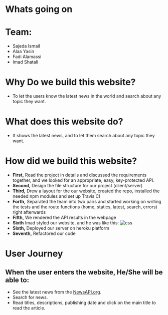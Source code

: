 # Whats going on

# Team:
 - Sajeda Ismail
 - Alaa Yasin
 - Fadi Alamassi
 - Imad Shatali

 # Why Do we build this website?
- To let the users know the latest news in the world and search about any topic they want.

# What does this website do?
- It shows the latest news, and to let them search about any topic they want.

# How did we build this website?

- **First,** Read the project in details and discussed the requirements
 together, and we looked for an appropriate, easy, key-protected API.
- **Second,** Design the file structure for our project (client/server)
- **Third,** Drew a layout for the our website, created the repo, installed the needed npm modules and set up Travis CI
- **Forth,** Separated the team into two pairs and started working on writing the tests and the route functions (home, statics, latest, search, errors) right afterwards
- **Fifth,** We rendered the API results in the webpage
- **Sixth** Imad styled our website, and he was like this:
![css](https://i.imgur.com/m2kL6ar.gif)
- **Sixth,** Deployed our server on heroku platform
- **Seventh,** Refactored our code


# User Journey
## When the user enters the website, He/She will be able to:
- See the latest news from the [NewsAPI.org](NewsAPI.org).
- Search for news.
- Read titles, descriptions, publishing date and click on the main title to read the article.